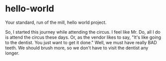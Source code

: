 # hello-world
Your standard, run of the mill, hello world project.

So, I started this journey while attending the circus. I feel like Mr. Do, all I do is attend the circus these days.
Or, as the vendor likes to say, "It's like going to the dentist. You just want to get it done." Well, we must have really BAD teeth.
We should brush more, so we don't have to visit the dentist any longer.
